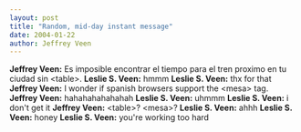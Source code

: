 ```yaml
--- 
layout: post
title: "Random, mid-day instant message"
date: 2004-01-22
author: Jeffrey Veen
---
```

<strong>Jeffrey Veen:</strong> Es imposible encontrar el tiempo para el tren proximo en tu ciudad sin &lt;table&gt;.
<strong>Leslie S. Veen:</strong> hmmm
<strong>Leslie S. Veen:</strong> thx for that
<strong>Jeffrey Veen:</strong> I wonder if spanish browsers support the &lt;mesa&gt; tag.
<strong>Jeffrey Veen:</strong> hahahahahahahah
<strong>Leslie S. Veen:</strong> uhmmm
<strong>Leslie S. Veen:</strong> i don't get it
<strong>Jeffrey Veen:</strong> &lt;table&gt;? &lt;mesa&gt;?
<strong>Leslie S. Veen:</strong> ahhh
<strong>Leslie S. Veen:</strong> honey
<strong>Leslie S. Veen:</strong> you're working too hard
&#8203;